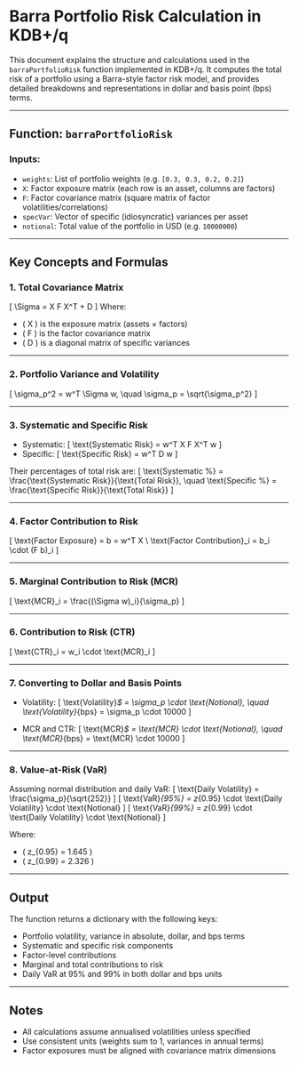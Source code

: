 
# Barra Portfolio Risk Calculation in KDB+/q

This document explains the structure and calculations used in the `barraPortfolioRisk` function implemented in KDB+/q. It computes the total risk of a portfolio using a Barra-style factor risk model, and provides detailed breakdowns and representations in dollar and basis point (bps) terms.

---

## Function: `barraPortfolioRisk`

### **Inputs:**

- `weights`: List of portfolio weights (e.g. `[0.3, 0.3, 0.2, 0.2]`)
- `X`: Factor exposure matrix (each row is an asset, columns are factors)
- `F`: Factor covariance matrix (square matrix of factor volatilities/correlations)
- `specVar`: Vector of specific (idiosyncratic) variances per asset
- `notional`: Total value of the portfolio in USD (e.g. `10000000`)

---

## Key Concepts and Formulas

### 1. **Total Covariance Matrix**
\[
\Sigma = X F X^T + D
\]
Where:
- \( X \) is the exposure matrix (assets × factors)
- \( F \) is the factor covariance matrix
- \( D \) is a diagonal matrix of specific variances

---

### 2. **Portfolio Variance and Volatility**
\[
\sigma_p^2 = w^T \Sigma w, \quad \sigma_p = \sqrt{\sigma_p^2}
\]

---

### 3. **Systematic and Specific Risk**
- Systematic:
\[
\text{Systematic Risk} = w^T X F X^T w
\]
- Specific:
\[
\text{Specific Risk} = w^T D w
\]

Their percentages of total risk are:
\[
\text{Systematic %} = \frac{\text{Systematic Risk}}{\text{Total Risk}}, \quad
\text{Specific %} = \frac{\text{Specific Risk}}{\text{Total Risk}}
\]

---

### 4. **Factor Contribution to Risk**
\[
\text{Factor Exposure} = b = w^T X \\
\text{Factor Contribution}_i = b_i \cdot (F b)_i
\]

---

### 5. **Marginal Contribution to Risk (MCR)**
\[
\text{MCR}_i = \frac{(\Sigma w)_i}{\sigma_p}
\]

---

### 6. **Contribution to Risk (CTR)**
\[
\text{CTR}_i = w_i \cdot \text{MCR}_i
\]

---

### 7. **Converting to Dollar and Basis Points**
- Volatility:
\[
\text{Volatility}_\$ = \sigma_p \cdot \text{Notional}, \quad
\text{Volatility}_{bps} = \sigma_p \cdot 10000
\]

- MCR and CTR:
\[
\text{MCR}_\$ = \text{MCR} \cdot \text{Notional}, \quad
\text{MCR}_{bps} = \text{MCR} \cdot 10000
\]

---

### 8. **Value-at-Risk (VaR)**
Assuming normal distribution and daily VaR:
\[
\text{Daily Volatility} = \frac{\sigma_p}{\sqrt{252}}
\]
\[
\text{VaR}_{95\%} = z_{0.95} \cdot \text{Daily Volatility} \cdot \text{Notional}
\]
\[
\text{VaR}_{99\%} = z_{0.99} \cdot \text{Daily Volatility} \cdot \text{Notional}
\]

Where:
- \( z_{0.95} = 1.645 \)
- \( z_{0.99} = 2.326 \)

---

## Output

The function returns a dictionary with the following keys:

- Portfolio volatility, variance in absolute, dollar, and bps terms
- Systematic and specific risk components
- Factor-level contributions
- Marginal and total contributions to risk
- Daily VaR at 95% and 99% in both dollar and bps units

---

## Notes

- All calculations assume annualised volatilities unless specified
- Use consistent units (weights sum to 1, variances in annual terms)
- Factor exposures must be aligned with covariance matrix dimensions

